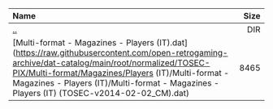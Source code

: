 |Name|Size|
|:---|---:|
|[..](../index.html)|DIR|
|[Multi-format - Magazines - Players (IT).dat](https://raw.githubusercontent.com/open-retrogaming-archive/dat-catalog/main/root/normalized/TOSEC-PIX/Multi-format/Magazines/Players (IT)/Multi-format - Magazines - Players (IT)/Multi-format - Magazines - Players (IT) (TOSEC-v2014-02-02_CM).dat)|8465|
